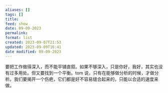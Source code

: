 ```yaml
---
aliases: []
tags: []
title: 
feed: show
date: 09-09-2023
permalink: 
format: list
created: 2023-09-07T21:53
updated: 2023-09-09T16:41
date modified: 09-09-2023
---
```

要把工作做得深入，而不能平铺直叙。如果不够深入，只是你好，我好，其实也没有过多用处。但又要找到一个平衡。tom 说，只有在能够做分析的时候，才做分析。我们要揭开一个伤疤，它们都是好不容易缝合起来的，只能以合适的速度来做。